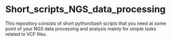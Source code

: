 # Short_scripts_NGS_data_processing
This repository consists of short python/bash scripts that you need at some point of your NGS data processing and analysis mainly for simple tasks related to VCF files.
